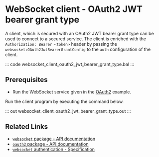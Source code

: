# WebSocket client - OAuth2 JWT bearer grant type

A client, which is secured with an OAuth2 JWT bearer grant type can be used to connect to a secured service. The client is enriched with the `Authorization: Bearer <token>` header by passing the `websocket:OAuth2JwtBearerGrantConfig` to the `auth` configuration of the client.

::: code websocket_client_oauth2_jwt_bearer_grant_type.bal :::

## Prerequisites
- Run the WebSocket service given in the [OAuth2](/learn/by-example/websocket-service-oauth2/) example.

Run the client program by executing the command below.

::: out websocket_client_oauth2_jwt_bearer_grant_type.out :::

## Related Links
- [`websocket` package - API documentation](https://lib.ballerina.io/ballerina/websocket/latest)
- [`oauth2` package - API documentation](https://lib.ballerina.io/ballerina/oauth2/latest/)
- [`websocket` authentication - Specification](/spec/websocket/#52-authentication-and-authorization)
